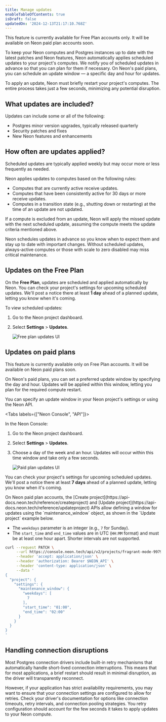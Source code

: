 ```yaml
---
title: Manage updates
enableTableOfContents: true
isDraft: false
updatedOn: '2024-12-13T21:17:10.768Z'
---
```


<Admonition type="note">
This feature is currently available for Free Plan accounts only. It will be available on Neon paid plan accounts soon.
</Admonition>

To keep your Neon computes and Postgres instances up to date with the latest patches and Neon features, Neon automatically applies scheduled updates to your project's computes. We notify you of scheduled updates in advance so that you can plan for them if necessary. On Neon's paid plans, you can schedule an update window — a specific day and hour for updates.

To apply an update, Neon must briefly restart your project's computes. The entire process takes just a few seconds, minimizing any potential disruption.

## What updates are included?

Updates can include some or all of the following:

- Postgres minor version upgrades, typically released quarterly
- Security patches and fixes
- New Neon features and enhancements

## How often are updates applied?

Scheduled updates are typically applied weekly but may occur more or less frequently as needed.

Neon applies updates to computes based on the following rules:

- Computes that are currently active receive updates.
- Computes that have been consistently active for 30 days or more receive updates.
- Computes in a transition state (e.g., shutting down or restarting) at the time of an update are not updated.

If a compute is excluded from an update, Neon will apply the missed update with the next scheduled update, assuming the compute meets the update criteria mentioned above.

<Admonition type="note" title="Regular updates keep your database healthy">
Neon schedules updates in advance so you know when to expect them and stay up to date with important changes. Without scheduled updates, always-active computes or those with scale to zero disabled may miss critical maintenance.
</Admonition>

## Updates on the Free Plan

On the **Free Plan**, updates are scheduled and applied automatically by Neon. You can check your project's settings for upcoming scheduled updates. We'll post a notice there at least **1 day** ahead of a planned update, letting you know when it's coming.

To view scheduled updates:

1. Go to the Neon project dashboard.
2. Select **Settings** > **Updates**.

   ![Free plan updates UI](/docs/manage/free_plan_updates.png)

## Updates on paid plans

<Admonition type="note" title="coming soon">
This feature is currently available only on Free Plan accounts. It will be available on Neon paid plans soon.
</Admonition>

On Neon's paid plans, you can set a preferred update window by specifying the day and hour. Updates will be applied within this window, letting you plan for the required compute restart.

You can specify an update window in your Neon project's settings or using the Neon API.

<Tabs labels={["Neon Console", "API"]}>

<TabItem>
In the Neon Console:

1. Go to the Neon project dashboard.
2. Select **Settings** > **Updates**.
3. Choose a day of the week and an hour. Updates will occur within this time window and take only a few seconds.

   ![Paid plan updates UI](/docs/manage/paid_plan_updates.png)

You can check your project's settings for upcoming scheduled updates. We'll post a notice there at least **7 days** ahead of a planned update, letting you know when it's coming.

</TabItem>

<TabItem>
On Neon paid plan accounts, the [Create project](https://api-docs.neon.tech/reference/createproject) and [Update project](https://api-docs.neon.tech/reference/updateproject) APIs allow defining a window for updates using the `maintenance_window` object, as shown in the `Update project` example below.

- The `weekdays` parameter is an integer (e.g., `7` for Sunday).
- The `start_time` and `end_time` values are in UTC (`HH:MM` format) and must be at least one hour apart. Shorter intervals are not supported.

```bash
curl --request PATCH \
     --url https://console.neon.tech/api/v2/projects/fragrant-mode-99795914 \
     --header 'accept: application/json' \
     --header 'authorization: Bearer $NEON_API' \
     --header 'content-type: application/json' \
     --data '
{
  "project": {
    "settings": {
      "maintenance_window": {
        "weekdays": [
          7
        ],
        "start_time": "01:00",
        "end_time": "02:00"
      }
    }
  }
}
'
```

</TabItem>

</Tabs>

## Handling connection disruptions

Most Postgres connection drivers include built-in retry mechanisms that automatically handle short-lived connection interruptions. This means that for most applications, a brief restart should result in minimal disruption, as the driver will transparently reconnect.

However, if your application has strict availability requirements, you may want to ensure that your connection settings are configured to allow for retries. Check your driver's documentation for options like connection timeouts, retry intervals, and connection pooling strategies. You retry configuration should account for the few seconds it takes to apply updates to your Neon compute.

<NeedHelp/>

